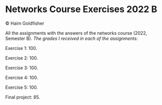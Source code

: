 # Networks Course Exercises 2022 B

© Haim Goldfisher

All the assignments with the answers of the networks course (2022, Semester B).
*The grades I received in each of the assignments:*

Exercise 1: 100.

Exercise 2: 100.

Exercise 3: 100.

Exercise 4: 100.

Exercise 5: 100.

Final project: 85.
